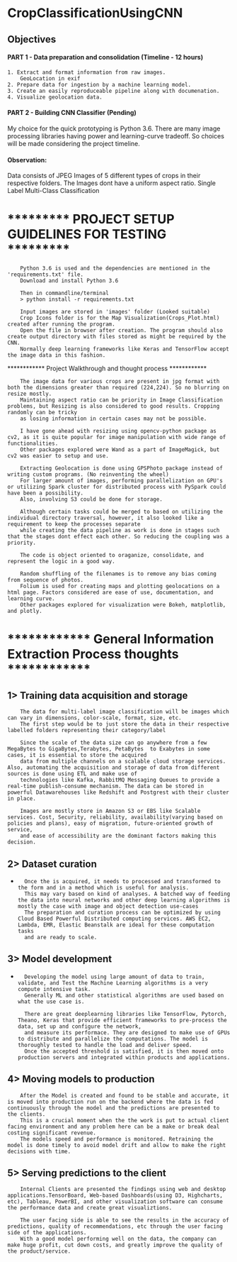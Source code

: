 # CropClassificationUsingCNN

## Objectives
#### PART 1 - Data preparation and consolidation (Timeline - 12 hours)
    1. Extract and format information from raw images.
        GeoLocation in exif
    2. Prepare data for ingestion by a machine learning model.
    3. Create an easily reproduceable pipeline along with documenation.
    4. Visualize geolocation data.
#### PART 2 - Building CNN Classifier (Pending)



My choice for the quick prototyping is Python 3.6. 
There are many image processing libraries having power and learning-curve tradeoff. So choices will be made considering the project timeline.

#### Observation:
Data consists of JPEG Images of 5 different types of crops in their respective folders.
The Images dont have a uniform aspect ratio. 
Single Label Multi-Class Classification


# ********* PROJECT SETUP GUIDELINES FOR TESTING *********

        Python 3.6 is used and the dependencies are mentioned in the 'requirements.txt' file.
        Download and install Python 3.6
        
        Then in commandline/terminal 
        > python install -r requirements.txt
        
        Input images are stored in 'images' folder (Looked suitable)
        Crop Icons folder is for the Map Visualization(Crops_Plot.html) created after running the program.
        Open the file in browser after creation. The program should also create output directory with files stored as might be required by the CNN.
        Normally deep learning frameworks like Keras and TensorFlow accept the image data in this fashion.


************ Project Walkthrough and thought process ************

        The image data for various crops are present in jpg format with both the dimensions greater than required (224,224). So no blurring on resize mostly.
        Maintaining aspect ratio can be priority in Image Classification problems, but Resizing is also considered to good results. Cropping randomly can be tricky
        as losing information in certain cases may not be possible.

        I have gone ahead with resizing using opencv-python package as cv2, as it is quite popular for image manipulation with wide range of functionalities.
        Other packages explored were Wand as a part of ImageMagick, but cv2 was easier to setup and use.

        Extracting Geolocation is done using GPSPhoto package instead of writing custom programs. (No reinventing the wheel)
        For larger amount of images, performing parallelization on GPU's or utilizing Spark cluster for distributed process with PySpark could have been a possibility.
        Also, involving S3 could be done for storage.

        Although certain tasks could be merged to based on utilizing the individual directory traversal, however, it also looked like a requirement to keep the processes separate
        while creating the data pipeline as work is done in stages such that the stages dont effect each other. So reducing the coupling was a priority.

        The code is object oriented to oraganize, consolidate, and represent the logic in a good way.

        Random shuffling of the filenames is to remove any bias coming from sequence of photos.
        Folium is used for creating maps and plotting geolocations on a html page. Factors considered are ease of use, documentation, and learning curve.
        Other packages explored for visualization were Bokeh, matplotlib, and plotly.



# ************ General Information Extraction Process thoughts ************


 ## 1> Training data acquisition and storage
 
        The data for multi-label image classification will be images which can vary in dimensions, color-scale, format, size, etc.
        The first step would be to just store the data in their respective labelled folders representing their category/label

        Since the scale of the data size can go anywhere from a few MegaBytes to GigaBytes,Terabytes, PetaBytes  to Exabytes in some cases, it is essential to store the acquired
        data from multiple channels on a scalable cloud storage services. Also, automating the acquisition and storage of data from different sources is done using ETL and make use of
        technologies like Kafka, RabbitMQ Messaging Queues to provide a real-time publish-consume mechanism. The data can be stored in powerful Datawarehouses like Redshift and Postgrest with their cluster in place.

        Images are mostly store in Amazon S3 or EBS like Scalable services. Cost, Security, reliability, availability(varying based on policies and plans), easy of migration, future-oriented growth of service,
        and ease of accessibility are the dominant factors making this decision.

 ## 2> Dataset curation
-       
        Once the is acquired, it needs to processed and transformed to the form and in a method which is useful for analysis.
        This may vary based on kind of analyses. A batched way of feeding the data into neural networks and other deep learning algorithms is mostly the case with image and object detection use-cases
        The preparation and curation process can be optimized by using Cloud Based Powerful Distributed computing services. AWS EC2, Lambda, EMR, Elastic Beanstalk are ideal for these computation tasks
        and are ready to scale.

 ## 3> Model development
-   
        Developing the model using large amount of data to train, validate, and Test the Machine Learning algorithms is a very compute intensive task.
        Generally ML and other statistical algorithms are used based on what the use case is.

        There are great deeplearning libraries like TensorFlow, Pytorch, Theano, Keras that provide efficient frameworks to pre-process the data, set up and configure the network,
        and measure its performace. They are designed to make use of GPUs to distribute and parallelize the computations. The model is thoroughly tested to handle the load and deliver speed.
        Once the accepted threshold is satisfied, it is then moved onto production servers and integrated within products and applications.

 ## 4> Moving models to production
        After the Model is created and found to be stable and accurate, it is moved into production run on the backend where the data is fed continuously through the model and the predictions are presented to the clients.
        This is a crucial moment when the the work is put to actual client facing environment and any problem here can be a make or break deal costing significant revenue.
        The models speed and performance is monitored. Retraining the model is done timely to avoid model drift and allow to make the right decisions with time.

 ## 5> Serving predictions to the client
        Internal Clients are presented the findings using web and desktop applications.TensorBoard, Web-based Dashboards(using D3, Highcharts, etc), Tableau, PowerBI, and other visualization software can consume the performance data and create great visualiztions.

        The user facing side is able to see the results in the accuracy of predictions, quality of recommendations, etc through the user facing side of the applications.
        With a good model performing well on the data, the company can make huge profit, cut down costs, and greatly improve the quality of the product/service.
